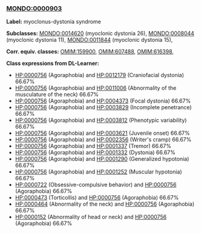 
### [MONDO:0000903](http://purl.obolibrary.org/obo/MONDO_0000903)
**Label:** myoclonus-dystonia syndrome

**Subclasses:** [MONDO:0014620](http://purl.obolibrary.org/obo/MONDO_0014620) (myoclonic dystonia 26), [MONDO:0008044](http://purl.obolibrary.org/obo/MONDO_0008044) (myoclonic dystonia 11), [MONDO:0011844](http://purl.obolibrary.org/obo/MONDO_0011844) (myoclonic dystonia 15), 

**Corr. equiv. classes:** [OMIM:159900](http://purl.obolibrary.org/obo/OMIM_159900), [OMIM:607488](http://purl.obolibrary.org/obo/OMIM_607488), [OMIM:616398](http://purl.obolibrary.org/obo/OMIM_616398), 

**Class expressions from DL-Learner:**

- [HP:0000756](http://purl.obolibrary.org/obo/HP_0000756) (Agoraphobia) and [HP:0012179](http://purl.obolibrary.org/obo/HP_0012179) (Craniofacial dystonia) 66.67%
- [HP:0000756](http://purl.obolibrary.org/obo/HP_0000756) (Agoraphobia) and [HP:0011006](http://purl.obolibrary.org/obo/HP_0011006) (Abnormality of the musculature of the neck) 66.67%
- [HP:0000756](http://purl.obolibrary.org/obo/HP_0000756) (Agoraphobia) and [HP:0004373](http://purl.obolibrary.org/obo/HP_0004373) (Focal dystonia) 66.67%
- [HP:0000756](http://purl.obolibrary.org/obo/HP_0000756) (Agoraphobia) and [HP:0003829](http://purl.obolibrary.org/obo/HP_0003829) (Incomplete penetrance) 66.67%
- [HP:0000756](http://purl.obolibrary.org/obo/HP_0000756) (Agoraphobia) and [HP:0003812](http://purl.obolibrary.org/obo/HP_0003812) (Phenotypic variability) 66.67%
- [HP:0000756](http://purl.obolibrary.org/obo/HP_0000756) (Agoraphobia) and [HP:0003621](http://purl.obolibrary.org/obo/HP_0003621) (Juvenile onset) 66.67%
- [HP:0000756](http://purl.obolibrary.org/obo/HP_0000756) (Agoraphobia) and [HP:0002356](http://purl.obolibrary.org/obo/HP_0002356) (Writer's cramp) 66.67%
- [HP:0000756](http://purl.obolibrary.org/obo/HP_0000756) (Agoraphobia) and [HP:0001337](http://purl.obolibrary.org/obo/HP_0001337) (Tremor) 66.67%
- [HP:0000756](http://purl.obolibrary.org/obo/HP_0000756) (Agoraphobia) and [HP:0001332](http://purl.obolibrary.org/obo/HP_0001332) (Dystonia) 66.67%
- [HP:0000756](http://purl.obolibrary.org/obo/HP_0000756) (Agoraphobia) and [HP:0001290](http://purl.obolibrary.org/obo/HP_0001290) (Generalized hypotonia) 66.67%
- [HP:0000756](http://purl.obolibrary.org/obo/HP_0000756) (Agoraphobia) and [HP:0001252](http://purl.obolibrary.org/obo/HP_0001252) (Muscular hypotonia) 66.67%
- [HP:0000722](http://purl.obolibrary.org/obo/HP_0000722) (Obsessive-compulsive behavior) and [HP:0000756](http://purl.obolibrary.org/obo/HP_0000756) (Agoraphobia) 66.67%
- [HP:0000473](http://purl.obolibrary.org/obo/HP_0000473) (Torticollis) and [HP:0000756](http://purl.obolibrary.org/obo/HP_0000756) (Agoraphobia) 66.67%
- [HP:0000464](http://purl.obolibrary.org/obo/HP_0000464) (Abnormality of the neck) and [HP:0000756](http://purl.obolibrary.org/obo/HP_0000756) (Agoraphobia) 66.67%
- [HP:0000152](http://purl.obolibrary.org/obo/HP_0000152) (Abnormality of head or neck) and [HP:0000756](http://purl.obolibrary.org/obo/HP_0000756) (Agoraphobia) 66.67%


